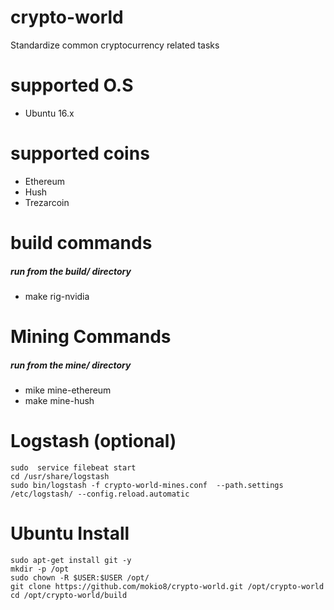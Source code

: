 # crypto-world
Standardize common cryptocurrency related tasks 

# supported O.S
- Ubuntu 16.x

# supported coins
- Ethereum
- Hush
- Trezarcoin

# build commands
##### run from the build/ directory
- make rig-nvidia

# Mining Commands
##### run from the mine/ directory
- mike mine-ethereum
- make mine-hush

# Logstash (optional)
```
sudo  service filebeat start
cd /usr/share/logstash
sudo bin/logstash -f crypto-world-mines.conf  --path.settings /etc/logstash/ --config.reload.automatic
```


# Ubuntu Install
```
sudo apt-get install git -y
mkdir -p /opt
sudo chown -R $USER:$USER /opt/
git clone https://github.com/mokio8/crypto-world.git /opt/crypto-world
cd /opt/crypto-world/build
```
